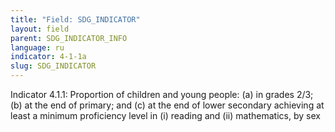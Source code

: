 ```yaml
---
title: "Field: SDG_INDICATOR"
layout: field
parent: SDG_INDICATOR_INFO
language: ru
indicator: 4-1-1a
slug: SDG_INDICATOR
---
```

Indicator 4.1.1: Proportion of children and young people: (a) in grades 2/3; (b) at the end of primary; and (c) at the end of lower secondary achieving at least a minimum proficiency level in (i) reading and (ii) mathematics, by sex
